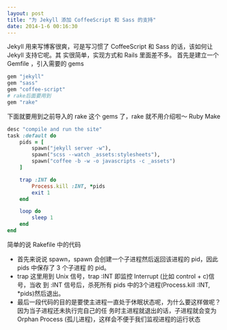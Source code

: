 ```yaml
---
layout: post
title: "为 Jekyll 添加 CoffeeScript 和 Sass 的支持"
date: 2014-1-6 00:16:30
---
```

Jekyll 用来写博客很爽，可是写习惯了 CoffeeScript 和 Sass 的话，该如何让 Jekyll 支持它呢。其
实很简单，实现方式和 Rails 里面差不多。
首先是建立一个 Gemfile ，引入需要的 gems

```ruby
gem "jekyll"
gem "sass"
gem "coffee-script"
# rake后面要用到
gem "rake"
```

下面就要用到之前导入的 rake 这个 gems 了，rake 就不用介绍啦～ Ruby Make

```ruby
desc "compile and run the site"
task :default do
    pids = [
        spawn("jekyll server -w"),
        spawn("scss --watch _assets:stylesheets"),
        spawn("coffee -b -w -o javascripts -c _assets")
    ]

    trap :INT do
        Process.kill :INT, *pids
        exit 1
    end

    loop do
        sleep 1
    end
end
```

简单的说 Rakefile 中的代码

* 首先来说说 spawn，spawn 会创建一个子进程然后返回该进程的 pid，因此 pids 中保存了 3 个子进程
的 pid。
* trap 这里用到 Unix 信号，trap :INT 即监控 Interrupt (比如 control + c)信号，当收
到 :INT 信号后，杀死所有 pids 中的3个进程(Process.kill :INT, *pids)然后退出。
* 最后一段代码的目的是要使主进程一直处于休眠状态呢，为什么要这样做呢？因为当子进程还未执行完自己的任
务时主进程就退出的话，子进程就会变为 Orphan Process (孤儿进程)，这样会不便于我们监视进程的运行状态
